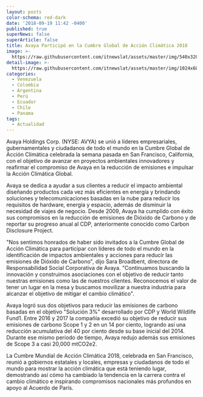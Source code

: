 ```yaml
---
layout: posts
color-schema: red-dark
date: '2018-09-19 11:42 -0400'
published: true
superNews: false
superArticle: false
title: Avaya Participó en la Cumbre Global de Acción Climática 2018
image: >-
  https://raw.githubusercontent.com/itnewslat/assets/master/img/540x320/Proteccion-la-tierra-p.jpg
detail-image: >-
  https://raw.githubusercontent.com/itnewslat/assets/master/img/1024x680/Proteccion-la-tierra-g.jpg
categories:
  - Venezuela
  - Colombia
  - Argentina
  - Perú
  - Ecuador
  - Chile
  - Panama
tags:
  - Actualidad
---
```

Avaya Holdings Corp. (NYSE: AVYA) se unió a líderes empresariales, gubernamentales y ciudadanos de todo el mundo en la Cumbre Global de Acción Climática  celebrada la semana pasada en San Francisco, California, con el objetivo de avanzar en proyectos ambientales innovadores y reafirmar el compromiso de Avaya en la reducción de emisiones e impulsar la Acción Climática Global.

Avaya se dedica a ayudar a sus clientes a reducir el impacto ambiental diseñando productos cada vez más eficientes en energía y brindando soluciones y telecomunicaciones basadas en la nube para reducir los requisitos de hardware, energía y espacio, además de disminuir la necesidad de viajes de negocio. Desde 2009, Avaya ha cumplido con éxito sus compromisos en la reducción de emisiones de Dióxido de Carbono y de reportar su progreso anual al CDP, anteriormente conocido como Carbon Disclosure Project.
 
"Nos sentimos honrados de haber sido invitados a la Cumbre Global de Acción Climática para participar con líderes de todo el mundo en la identificación de impactos ambientales y acciones para reducir las emisiones de Dióxido de Carbono", dijo Sara Broadbent, directora de Responsabilidad Social Corporativa de Avaya. "Continuamos buscando la innovación y construimos asociaciones con el objetivo de reducir tanto nuestras emisiones como las de nuestros clientes. Reconocemos el valor de tener un lugar en la mesa y buscamos movilizar a nuestra industria para alcanzar el objetivo de mitigar el cambio climático".
 
Avaya logró sus dos objetivos para reducir las emisiones de carbono basadas en el objetivo "Solución 3%" desarrollado por CDP y World Wildlife Fund1. Entre 2016 y 2017 la compañía excedió su objetivo de reducir sus emisiones de carbono Scope 1 y 2 en un 14 por ciento, logrando así una reducción acumulativa del 40 por ciento desde su base inicial del 2014. Durante ese mismo periodo de tiempo, Avaya redujo además sus emisiones de Scope 3 a casi 20,000 mtCO2e2.
 
La Cumbre Mundial de Acción Climática 2018, celebrada en San Francisco, reunió a gobiernos estatales y locales, empresas y ciudadanos de todo el mundo para mostrar la acción climática que está teniendo lugar, demostrando así cómo ha cambiado la tendencia en la carrera contra el cambio climático e inspirando compromisos nacionales más profundos en apoyo al Acuerdo de París.
